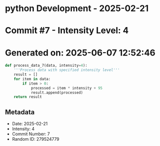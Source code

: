 ﻿# python Development - 2025-02-21
# Commit #7 - Intensity Level: 4
# Generated on: 2025-06-07 12:52:46
```python
def process_data_7(data, intensity=4):
    '''Process data with specified intensity level'''
    result = []
    for item in data:
        if item > 0:
            processed = item * intensity + 95
            result.append(processed)
    return result
```
## Metadata
- Date: 2025-02-21
- Intensity: 4
- Commit Number: 7
- Random ID: 279524779
